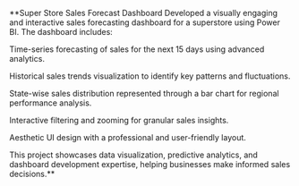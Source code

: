 **Super Store Sales Forecast Dashboard
Developed a visually engaging and interactive sales forecasting dashboard for a superstore using Power BI. The dashboard includes:

Time-series forecasting of sales for the next 15 days using advanced analytics.

Historical sales trends visualization to identify key patterns and fluctuations.

State-wise sales distribution represented through a bar chart for regional performance analysis.

Interactive filtering and zooming for granular sales insights.

Aesthetic UI design with a professional and user-friendly layout.

This project showcases data visualization, predictive analytics, and dashboard development expertise, helping businesses make informed sales decisions.**
